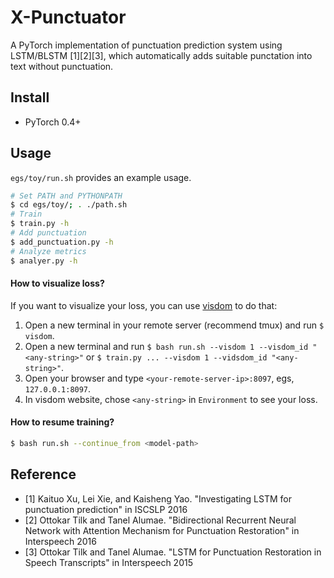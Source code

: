 # X-Punctuator
A PyTorch implementation of punctuation prediction system using LSTM/BLSTM [1][2][3], which automatically adds suitable punctation into text without punctuation.

## Install
- PyTorch 0.4+

## Usage
`egs/toy/run.sh` provides an example usage.
```bash
# Set PATH and PYTHONPATH
$ cd egs/toy/; . ./path.sh
# Train
$ train.py -h
# Add punctuation
$ add_punctuation.py -h
# Analyze metrics
$ analyer.py -h
```

#### How to visualize loss?
If you want to visualize your loss, you can use [visdom](https://github.com/facebookresearch/visdom) to do that:
1. Open a new terminal in your remote server (recommend tmux) and run `$ visdom`.
2. Open a new terminal and run `$ bash run.sh --visdom 1 --visdom_id "<any-string>"` or `$ train.py ... --visdom 1 --vidsdom_id "<any-string>"`.
3. Open your browser and type `<your-remote-server-ip>:8097`, egs, `127.0.0.1:8097`.
4. In visdom website, chose `<any-string>` in `Environment` to see your loss.
#### How to resume training?
```bash
$ bash run.sh --continue_from <model-path>
```

## Reference
- [1] Kaituo Xu, Lei Xie, and Kaisheng Yao. "Investigating LSTM for punctuation prediction" in ISCSLP 2016
- [2] Ottokar Tilk and Tanel Alumae. "Bidirectional Recurrent Neural Network with Attention Mechanism for Punctuation Restoration" in Interspeech 2016
- [3] Ottokar Tilk and Tanel Alumae. "LSTM for Punctuation Restoration in Speech Transcripts" in Interspeech 2015

